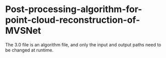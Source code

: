 # Post-processing-algorithm-for-point-cloud-reconstruction-of-MVSNet
The 3.0 file is an algorithm file, and only the input and output paths need to be changed at runtime.
